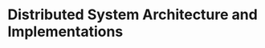 Distributed System Architecture and Implementations
==================================================
